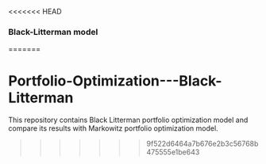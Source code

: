 <<<<<<< HEAD
### Black-Litterman model


=======
# Portfolio-Optimization---Black-Litterman
This repository contains Black Litterman portfolio optimization model and compare its results with Markowitz portfolio optimization model.
>>>>>>> 9f522d6464a7b676e2b3c56768b475555e1be643
